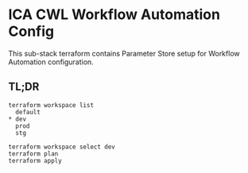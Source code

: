 # ICA CWL Workflow Automation Config

This sub-stack terraform contains Parameter Store setup for Workflow Automation configuration.

## TL;DR

```
terraform workspace list
  default
* dev
  prod
  stg
```

```
terraform workspace select dev
terraform plan
terraform apply
```
